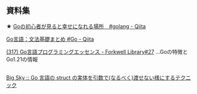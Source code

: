 ## 資料集
★ [Goの初心者が見ると幸せになれる場所　#golang - Qiita](https://qiita.com/tenntenn/items/0e33a4959250d1a55045)

[Go言語：文法基礎まとめ #Go - Qiita](https://qiita.com/HiromuMasuda0228/items/65b9a593275f769f6b69)

[(317) Go言語プログラミングエッセンス - Forkwell Library#27](https://www.youtube.com/watch?v=gFQXOVwhtuQ)
...Goの特徴とGo1.21の情報


## 
[Big Sky :: Go 言語の struct の実体を引数で(なるべく)渡せない様にするテクニック](https://mattn.kaoriya.net/software/lang/go/20200221113026.htm)
